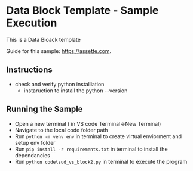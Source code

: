 # Data Block Template - Sample Execution

This is a Data Bloack template

Guide for this sample: https://assette.com.

## Instructions
- check and verify python installiation
	- instaruction to install the python --version


## Running the Sample
- Open a new terminal ( in VS code Terminal->New Terminal)
- Navigate to the local code folder path
- Run `python -m venv env` in terminal to create virtual enviorment and setup env folder
- Run `pip install -r requirements.txt` in terminal to install the dependancies
- Run `python code\sud_vs_block2.py` in terminal to execute the program

